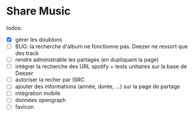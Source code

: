 # Share Music


todos:
- [x] gérer les doublons
- [ ] BUG: la recherche d'album ne fonctionne pas. Deezer ne ressort que des track
- [ ] rendre administrable les partages (en dupliquant la page)
- [ ] intégrer la recherche des URL spotify + tests unitaires sur la base de Deezer
- [ ] autoriser la recher par ISRC
- [ ] ajouter des informations (année, durée, ...) sur la page de partage
- [ ] intégration mobile
- [ ] données opengraph
- [ ] favicon
